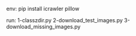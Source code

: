 env:
pip install icrawler pillow

run:
1-classzdir.py
2-download_test_images.py
3-download_missing_images.py

